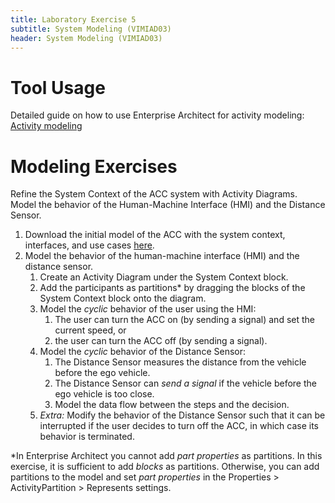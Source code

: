 ```yaml
---
title: Laboratory Exercise 5
subtitle: System Modeling (VIMIAD03)
header: System Modeling (VIMIAD03)
---
```


# Tool Usage

Detailed guide on how to use Enterprise Architect for activity modeling: [Activity modeling](https://ftsrg-rete.github.io/remo-lecture-notes/behavior-modeling-guide/#Activity-modeling)

# Modeling Exercises

Refine the System Context of the ACC system with Activity Diagrams. Model the behavior of the Human-Machine Interface (HMI) and the Distance Sensor.

1. Download the initial model of the ACC with the system context, interfaces, and use cases [here](https://github.com/ftsrg-rete/remo-lecture-notes/raw/refs/heads/master/docs/assets/Lab4-initial.qea).
1. Model the behavior of the human-machine interface (HMI) and the distance sensor.
    1. Create an Activity Diagram under the System Context block.
    2. Add the participants as partitions* by dragging the blocks of the System Context block onto the diagram.
    3. Model the *cyclic* behavior of the user using the HMI:
        1. The user can turn the ACC on (by sending a signal) and set the current speed, or 
        2. the user can turn the ACC off (by sending a signal).
    4. Model the *cyclic* behavior of the Distance Sensor:
        1. The Distance Sensor measures the distance from the vehicle before the ego vehicle.
        2. The Distance Sensor can *send a signal* if the vehicle before the ego vehicle is too close.
        3. Model the data flow between the steps and the decision.
    4. _Extra:_ Modify the behavior of the Distance Sensor such that it can be interrupted if the user decides to turn off the ACC, in which case its behavior is terminated.

*In Enterprise Architect you cannot add _part properties_ as partitions. In this exercise, it is sufficient to add _blocks_ as partitions. Otherwise, you can add partitions to the model and set _part properties_ in the Properties > ActivityPartition > Represents settings.
